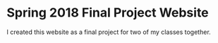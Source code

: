 # Spring 2018 Final Project Website
 I created this website as a final project for two of my classes together.
